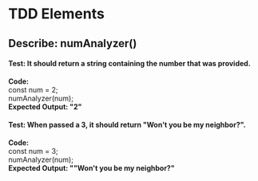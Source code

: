 # TDD Elements

## Describe:  numAnalyzer()

#### Test: It should return a string containing the number that was provided.
**Code:**\
const num = 2;\
numAnalyzer(num);\
**Expected Output: "2"**

#### Test: When passed a 3, it should return "Won't you be my neighbor?".
**Code:**\
const num = 3;\
numAnalyzer(num);\
**Expected Output: ""Won't you be my neighbor?"**
